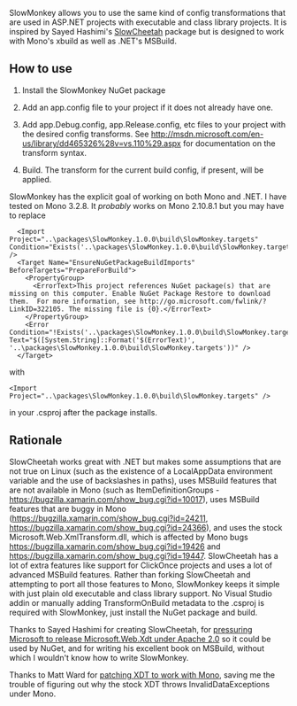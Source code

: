 SlowMonkey allows you to use the same kind of config transformations that are used in ASP.NET projects with executable and class library projects. It is inspired by Sayed Hashimi's [SlowCheetah](https://github.com/sayedihashimi/slow-cheetah) package but is designed to work with Mono's xbuild as well as .NET's MSBuild.

## How to use

1) Install the SlowMonkey NuGet package

2) Add an app.config file to your project if it does not already have one.

3) Add app.Debug.config, app.Release.config, etc files to your project with the desired config transforms. See http://msdn.microsoft.com/en-us/library/dd465326%28v=vs.110%29.aspx for documentation on the transform syntax.

4) Build. The transform for the current build config, if present, will be applied.

SlowMonkey has the explicit goal of working on both Mono and .NET. I have tested on Mono 3.2.8. It *probably* works on Mono 2.10.8.1 but you may have to replace

```
  <Import Project="..\packages\SlowMonkey.1.0.0\build\SlowMonkey.targets" Condition="Exists('..\packages\SlowMonkey.1.0.0\build\SlowMonkey.targets')" />
  <Target Name="EnsureNuGetPackageBuildImports" BeforeTargets="PrepareForBuild">
    <PropertyGroup>
      <ErrorText>This project references NuGet package(s) that are missing on this computer. Enable NuGet Package Restore to download them.  For more information, see http://go.microsoft.com/fwlink/?LinkID=322105. The missing file is {0}.</ErrorText>
    </PropertyGroup>
    <Error Condition="!Exists('..\packages\SlowMonkey.1.0.0\build\SlowMonkey.targets')" Text="$([System.String]::Format('$(ErrorText)', '..\packages\SlowMonkey.1.0.0\build\SlowMonkey.targets'))" />
  </Target>
```

with

```
<Import Project="..\packages\SlowMonkey.1.0.0\build\SlowMonkey.targets" />
```

in your .csproj after the package installs.

## Rationale

SlowCheetah works great with .NET but makes some assumptions that are not true on Linux (such as the existence of a LocalAppData environment variable and the use of backslashes in paths), uses MSBuild features that are not available in Mono (such as ItemDefinitionGroups - https://bugzilla.xamarin.com/show_bug.cgi?id=10017), uses MSBuild features that are buggy in Mono (https://bugzilla.xamarin.com/show_bug.cgi?id=24211, https://bugzilla.xamarin.com/show_bug.cgi?id=24366), and uses the stock Microsoft.Web.XmlTransform.dll, which is affected by Mono bugs https://bugzilla.xamarin.com/show_bug.cgi?id=19426 and https://bugzilla.xamarin.com/show_bug.cgi?id=19447. SlowCheetah has a lot of extra features like support for ClickOnce projects and uses a lot of advanced MSBuild features. Rather than forking SlowCheetah and attempting to port all those features to Mono, SlowMonkey keeps it simple with just plain old executable and class library support. No Visual Studio addin or manually adding TransformOnBuild metadata to the .csproj is required with SlowMonkey, just install the NuGet package and build.

Thanks to Sayed Hashimi for creating SlowCheetah, for [pressuring Microsoft to release Microsoft.Web.Xdt under Apache 2.0](https://nuget.codeplex.com/discussions/405195) so it could be used by NuGet, and for writing his excellent book on MSBuild, without which I wouldn't know how to write SlowMonkey.

Thanks to Matt Ward for [patching XDT to work with Mono](https://github.com/mrward/xdt), saving me the trouble of figuring out why the stock XDT throws InvalidDataExceptions under Mono.